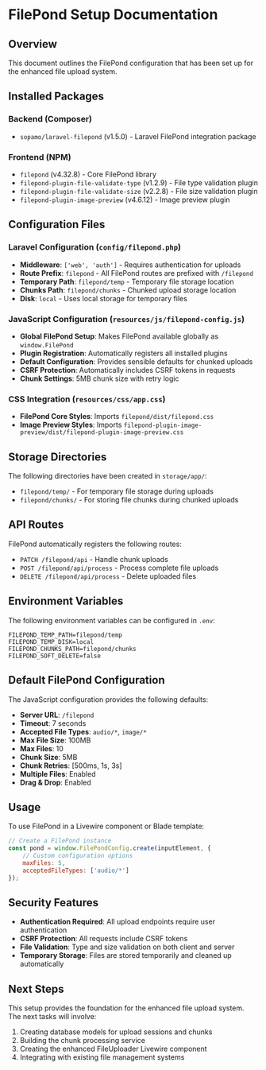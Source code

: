 # FilePond Setup Documentation

## Overview
This document outlines the FilePond configuration that has been set up for the enhanced file upload system.

## Installed Packages

### Backend (Composer)
- `sopamo/laravel-filepond` (v1.5.0) - Laravel FilePond integration package

### Frontend (NPM)
- `filepond` (v4.32.8) - Core FilePond library
- `filepond-plugin-file-validate-type` (v1.2.9) - File type validation plugin
- `filepond-plugin-file-validate-size` (v2.2.8) - File size validation plugin
- `filepond-plugin-image-preview` (v4.6.12) - Image preview plugin

## Configuration Files

### Laravel Configuration (`config/filepond.php`)
- **Middleware**: `['web', 'auth']` - Requires authentication for uploads
- **Route Prefix**: `filepond` - All FilePond routes are prefixed with `/filepond`
- **Temporary Path**: `filepond/temp` - Temporary file storage location
- **Chunks Path**: `filepond/chunks` - Chunked upload storage location
- **Disk**: `local` - Uses local storage for temporary files

### JavaScript Configuration (`resources/js/filepond-config.js`)
- **Global FilePond Setup**: Makes FilePond available globally as `window.FilePond`
- **Plugin Registration**: Automatically registers all installed plugins
- **Default Configuration**: Provides sensible defaults for chunked uploads
- **CSRF Protection**: Automatically includes CSRF tokens in requests
- **Chunk Settings**: 5MB chunk size with retry logic

### CSS Integration (`resources/css/app.css`)
- **FilePond Core Styles**: Imports `filepond/dist/filepond.css`
- **Image Preview Styles**: Imports `filepond-plugin-image-preview/dist/filepond-plugin-image-preview.css`

## Storage Directories
The following directories have been created in `storage/app/`:
- `filepond/temp/` - For temporary file storage during uploads
- `filepond/chunks/` - For storing file chunks during chunked uploads

## API Routes
FilePond automatically registers the following routes:
- `PATCH /filepond/api` - Handle chunk uploads
- `POST /filepond/api/process` - Process complete file uploads
- `DELETE /filepond/api/process` - Delete uploaded files

## Environment Variables
The following environment variables can be configured in `.env`:
```env
FILEPOND_TEMP_PATH=filepond/temp
FILEPOND_TEMP_DISK=local
FILEPOND_CHUNKS_PATH=filepond/chunks
FILEPOND_SOFT_DELETE=false
```

## Default FilePond Configuration
The JavaScript configuration provides the following defaults:
- **Server URL**: `/filepond`
- **Timeout**: 7 seconds
- **Accepted File Types**: `audio/*`, `image/*`
- **Max File Size**: 100MB
- **Max Files**: 10
- **Chunk Size**: 5MB
- **Chunk Retries**: [500ms, 1s, 3s]
- **Multiple Files**: Enabled
- **Drag & Drop**: Enabled

## Usage
To use FilePond in a Livewire component or Blade template:

```javascript
// Create a FilePond instance
const pond = window.FilePondConfig.create(inputElement, {
    // Custom configuration options
    maxFiles: 5,
    acceptedFileTypes: ['audio/*']
});
```

## Security Features
- **Authentication Required**: All upload endpoints require user authentication
- **CSRF Protection**: All requests include CSRF tokens
- **File Validation**: Type and size validation on both client and server
- **Temporary Storage**: Files are stored temporarily and cleaned up automatically

## Next Steps
This setup provides the foundation for the enhanced file upload system. The next tasks will involve:
1. Creating database models for upload sessions and chunks
2. Building the chunk processing service
3. Creating the enhanced FileUploader Livewire component
4. Integrating with existing file management systems